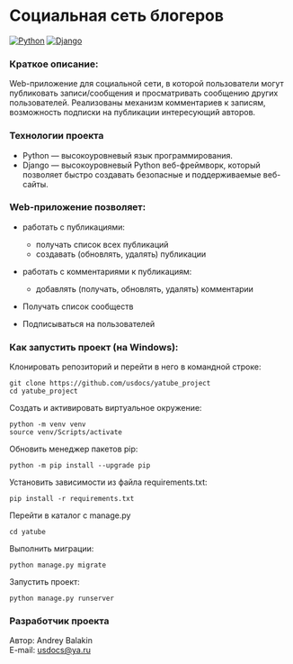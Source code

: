 # Социальная сеть блогеров
[![Python](https://img.shields.io/badge/-Python-464646?style=flat&logo=Python&logoColor=ffffff&color=5fe620)](https://www.python.org/)
[![Django](https://img.shields.io/badge/-Django-464646?style=flat&logo=Django&logoColor=ffffff&color=5fe620)](https://www.djangoproject.com/)

### Краткое описание:
Web-приложение для социальной сети, в которой пользователи могут публиковать записи/сообщения и просматривать сообщению других пользователей. Реализованы механизм комментариев к записям, возможность подписки на публикации интересующий авторов.

### Технологии проекта
* Python — высокоуровневый язык программирования.
* Django — высокоуровневый Python веб-фреймворк, который позволяет быстро создавать безопасные и поддерживаемые веб-сайты.

### Web-приложение позволяет:
* работать с публикациями:
  * получать список всех публикаций
  * создавать (обновлять, удалять) публикации

* работать с комментариями к публикациям:
  * добавлять (получать, обновлять, удалять) комментарии

* Получать список сообществ
* Подписываться на пользователей
 

### Как запустить проект (на Windows):

Клонировать репозиторий и перейти в него в командной строке:
```
git clone https://github.com/usdocs/yatube_project 
cd yatube_project 
```

Cоздать и активировать виртуальное окружение:
```
python -m venv venv
source venv/Scripts/activate
```

Обновить менеджер пакетов pip:
```
python -m pip install --upgrade pip
```

Установить зависимости из файла requirements.txt:
```
pip install -r requirements.txt
```

Перейти в каталог с manage.py
```
cd yatube
```

Выполнить миграции:
```
python manage.py migrate
```

Запустить проект:
```
python manage.py runserver
```

### Разработчик проекта

Автор: Andrey Balakin  
E-mail: [usdocs@ya.ru](mailto:usdocs@ya.ru)